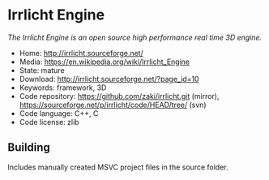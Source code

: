 # Irrlicht Engine

_The Irrlicht Engine is an open source high performance real time 3D engine._

- Home: http://irrlicht.sourceforge.net/
- Media: https://en.wikipedia.org/wiki/Irrlicht_Engine
- State: mature
- Download: http://irrlicht.sourceforge.net/?page_id=10
- Keywords: framework, 3D
- Code repository: https://github.com/zaki/irrlicht.git (mirror), https://sourceforge.net/p/irrlicht/code/HEAD/tree/ (svn)
- Code language: C++, C
- Code license: zlib

## Building

Includes manually created MSVC project files in the source folder.

